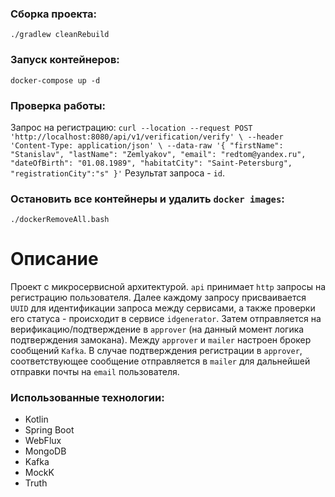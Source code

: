 ### Сборка проекта:
`./gradlew cleanRebuild`

### Запуск контейнеров:
`docker-compose up -d`

### Проверка работы:
Запрос на регистрацию:
`curl --location --request POST 'http://localhost:8080/api/v1/verification/verify' \
 --header 'Content-Type: application/json' \
 --data-raw '{
 "firstName": "Stanislav",
 "lastName": "Zemlyakov",
 "email": "redtom@yandex.ru",
 "dateOfBirth": "01.08.1989",
 "habitatCity": "Saint-Petersburg",
 "registrationCity":"s"
 }'`
 Результат запроса - `id`.

### Остановить все контейнеры и удалить `docker images`:
`./dockerRemoveAll.bash`
 
# Описание

Проект с микросервисной архитектурой. `api` принимает `http` запросы на регистрацию пользователя. Далее каждому запросу присваивается `UUID` для идентификации запроса между сервисами, а также проверки его статуса - происходит в сервисе `idgenerator`. Затем отправляется на верификацию/подтверждение в `approver` (на данный момент логика подтверждения замокана). Между `approver` и `mailer` настроен брокер сообщений `Kafka`. В случае подтверждения регистрации в `approver`, соответствующее сообщение отправляется в `mailer` для дальнейшей отправки почты на `email` пользователя. 

### Использованные технологии:

- Kotlin
- Spring Boot
- WebFlux
- MongoDB
- Kafka
- MockK
- Truth
